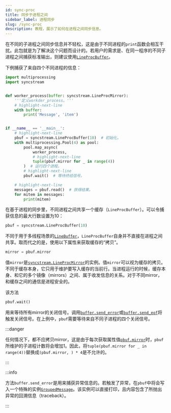 ```yaml
---
id: sync-proc
title: 同步于进程之间
sidebar_label: 进程同步
slug: /sync-proc
description: 教程，展示了如何在进程之间同步信息。
---
```


在不同的子进程之间同步信息并不轻松，这是由于不同进程的`print`函数会相互干扰。此包就是为了解决这个问题而设计的。若用户的需求是、在同一程序的不同子进程之间捕获标准输出，则建议使用[`LineProcBuffer`](../apis/mproc/LineProcBuffer.mdx)。

下例捕获了来自四个不同进程的信息：

```python showLineNumbers title="sync-proc.py"
import multiprocessing
import syncstream


def worker_process(buffer: syncstream.LineProcMirror):
    '''定义workder_process。'''
    # highlight-next-line
    with buffer:
        print('Message', 'item')


if __name__ == '__main__':
    # highlight-next-line
    pbuf = syncstream.LineProcBuffer(10)  # 初始化。
    with multiprocessing.Pool(4) as pool:
        pool.map_async(
            worker_process,
            # highlight-next-line
            tuple(pbuf.mirror for _ in range(4))
        )  # 运行四个进程。
        # highlight-next-line
        pbuf.wait()  # 等待终结信号。

    # highlight-next-line
    messages = pbuf.read()  # 获得结果。
    for mitem in messages:
        print(mitem)
```

在基于进程的同步里，不同进程之间共享一个缓存（`LineProcBuffer`）。可以令捕获信息的最大行数设置为10：

```python
pbuf = syncstream.LineProcBuffer(10)
```

不同于用于多线程场景的[`LineBuffer`](../apis/mproc/LineBuffer.mdx)，`LineProcBuffer`自身并不直接在进程之间共享。取而代之的是，使用以下属性来获取缓存的“拷贝”。

```python
mirror = pbuf.mirror
```

值`mirror`是[`syncstream.LineProcMirror`](../apis/mproc/LineProcMirror.mdx)的实例。值`mirror`可以视为缓存的拷贝。不同于缓存本身，它只用于维护要写入缓存的当前行。当进程运行的时候，缓存本身、和它的多个镜像（mirrors）之间、属于收发信息的关系。对于不同mirror，和缓存之间的通信是进程安全的。

该方法

```python
pbuf.wait()
```

用来等待所有mirror的关闭信号。调用[`buffer.send_error`](../apis/mproc/LineProcMirror.mdx#-send_error)或[`buffer.send_eof`](../apis/mproc/LineProcMirror.mdx#-send_eof)将触发关闭信号。在上例中，`pbuf`需要等待来自不同子进程的四个关闭信号。

:::danger

任何情况下，都不应拷贝mirror，这是由于每次获取属性值[`pbuf.mirror`](../apis/mproc/LineProcBuffer.mdx#-mirror)时，`pbuf`所维护的子进程计数将会增加1。因此，将`tuple(pbuf.mirror for _ in range(4))`替换成`(pbuf.mirror, ) * 4`是不允许的。

:::

:::info

方法`buffer.send_error`是用来捕获异常信息的。若触发了异常，在`pbuf`中将会写入一个特殊的实例[`GroupedMessage`](../apis/base/GroupedMessage.mdx)。该实例可以直接打印，且内容包含了所抛出异常的回溯信息（traceback）。

:::
